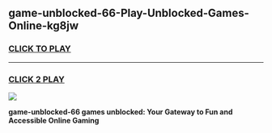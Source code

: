 
## game-unblocked-66-Play-Unblocked-Games-Online-kg8jw
<h3>
<a href="https://premium76.site?title=game-unblocked-66&ref=24A">CLICK TO PLAY</a></h3>
<hr>

<h3>
<a href="https://premium76.site?title=game-unblocked-66&ref=24A">CLICK 2 PLAY</a>
  
</h3>

<a href="https://premium76.site?title=game-unblocked-66&ref=24A"><img src="https://clearcache.store/games.png"></a>


**game-unblocked-66 games unblocked: Your Gateway to Fun and Accessible Online Gaming**
